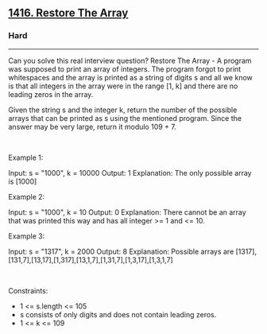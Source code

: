 <h2><a href="https://leetcode.com/problems/restore-the-array/">1416. Restore The Array</a></h2><h3>Hard</h3><hr>Can you solve this real interview question? Restore The Array - A program was supposed to print an array of integers. The program forgot to print whitespaces and the array is printed as a string of digits s and all we know is that all integers in the array were in the range [1, k] and there are no leading zeros in the array.

Given the string s and the integer k, return the number of the possible arrays that can be printed as s using the mentioned program. Since the answer may be very large, return it modulo 109 + 7.

 

Example 1:


Input: s = "1000", k = 10000
Output: 1
Explanation: The only possible array is [1000]


Example 2:


Input: s = "1000", k = 10
Output: 0
Explanation: There cannot be an array that was printed this way and has all integer >= 1 and <= 10.


Example 3:


Input: s = "1317", k = 2000
Output: 8
Explanation: Possible arrays are [1317],[131,7],[13,17],[1,317],[13,1,7],[1,31,7],[1,3,17],[1,3,1,7]


 

Constraints:

 * 1 <= s.length <= 105
 * s consists of only digits and does not contain leading zeros.
 * 1 <= k <= 109